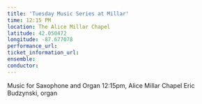 ```yaml
---
title: 'Tuesday Music Series at Millar'
time: 12:15 PM
location: The Alice Millar Chapel
latitude: 42.050472
longitude: -87.677078
performance_url: 
ticket_information_url: 
ensemble: 
conductor: 
---
```

Music for Saxophone and Organ
12:15pm, Alice Millar Chapel
Eric Budzynski, organ